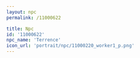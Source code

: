 ```yaml
---
layout: npc
permalink: /11000622

title: Npc
id: '11000622'
npc_name: 'Terrence'
icon_url: 'portrait/npc/11000220_worker1_p.png'
---
```

